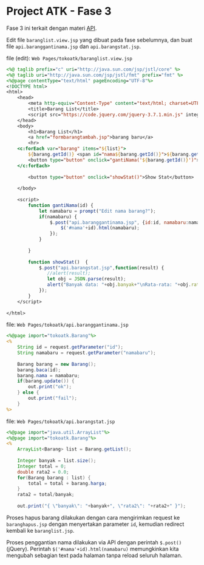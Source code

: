 # Project ATK - Fase 3

Fase 3 ini terkait dengan materi [API](../docs/api.md).

Edit file `baranglist.view.jsp` yang dibuat pada fase sebelumnya, dan buat file `api.baranggantinama.jsp` dan `api.barangstat.jsp`.

file (edit): `Web Pages/tokoatk/baranglist.view.jsp`
```jsp
<%@ taglib prefix="c" uri="http://java.sun.com/jsp/jstl/core" %>
<%@ taglib uri="http://java.sun.com/jsp/jstl/fmt" prefix="fmt" %>
<%@page contentType="text/html" pageEncoding="UTF-8"%>
<!DOCTYPE html>
<html>
    <head>
        <meta http-equiv="Content-Type" content="text/html; charset=UTF-8">
        <title>Barang List</title>
        <script src="https://code.jquery.com/jquery-3.7.1.min.js" integrity="sha256-/JqT3SQfawRcv/BIHPThkBvs0OEvtFFmqPF/lYI/Cxo=" crossorigin="anonymous"></script>
    </head>
    <body>
        <h1>Barang List</h1>
        <a href="formbarangtambah.jsp">barang baru</a>
        <hr>
    <c:forEach var="barang" items="${list}">
        ${barang.getId()} <span id="nama${barang.getId()}">${barang.getNama()}</span> <fmt:formatNumber type = "number" pattern = "0,000" value = "${barang.getHarga()}" />
        <button type="button" onclick="gantiNama('${barang.getId()}')">edit nama</button> <a href="baranghapus.jsp?id=${barang.getId()}">hapus</a> <br>
    </c:forEach>
        
        <button type="button" onclick="showStat()">Show Stat</button>
        
    </body>
    
    <script>
        function gantiNama(id) {
            let namabaru = prompt("Edit nama barang?");
            if(namabaru) {
                $.post("api.baranggantinama.jsp", {id:id, namabaru:namabaru}, function(result) {
                    $('#nama'+id).html(namabaru);
                });    
            }
            
        }
        
        function showStat()  {
            $.post("api.barangstat.jsp",function(result) {
               //alert(result); 
               let obj = JSON.parse(result);
               alert("Banyak data: "+obj.banyak+"\nRata-rata: "+obj.rata2);
            });
        }
    </script>
        
</html>
```

file: `Web Pages/tokoatk/api.baranggantinama.jsp`
```jsp
<%@page import="tokoatk.Barang"%>
<%
    String id = request.getParameter("id");
    String namabaru = request.getParameter("namabaru");
    
    Barang barang = new Barang();
    barang.baca(id);
    barang.nama = namabaru;
    if(barang.update()) {
        out.print("ok");
    } else {
        out.print("fail");
    }
%>
```

file: `Web Pages/tokoatk/api.barangstat.jsp`
```jsp
<%@page import="java.util.ArrayList"%>
<%@page import="tokoatk.Barang"%>
<%
    ArrayList<Barang> list = Barang.getList();
    
    Integer banyak = list.size();
    Integer total = 0;
    double rata2 = 0.0;
    for(Barang barang : list) {
        total = total + barang.harga;
    }
    rata2 = total/banyak;
    
    out.print("{ \"banyak\": "+banyak+", \"rata2\": "+rata2+" }");    
```

Proses hapus barang dilakukan dengan cara mengirimkan request ke `baranghapus.jsp` dengan menyertakan parameter `id`, kemudian redirect kembali ke `baranglist.jsp`.

Proses penggantian nama dilakukan via API dengan perintah `$.post()` (jQuery). Perintah `$('#nama'+id).html(namabaru)` memungkinkan kita mengubah sebagian text pada halaman tanpa reload seluruh halaman.